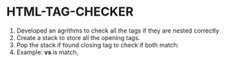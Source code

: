 # HTML-TAG-CHECKER

1) Developed an agrithms to check all the tags if they are nested correctly 
2) Create a stack to store all the opening tags.
3) Pop the stack if found closing tag to check if both match:
4) Example:                    <b> vs </b> is match, <title> vs <title/> not match because single sided..
5) Checking for special cases such as ignore if it is a comment ....etc 
          
